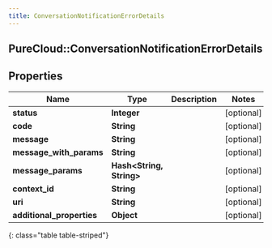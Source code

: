 ```yaml
---
title: ConversationNotificationErrorDetails
---
```

## PureCloud::ConversationNotificationErrorDetails

## Properties

|Name | Type | Description | Notes|
|------------ | ------------- | ------------- | -------------|
| **status** | **Integer** |  | [optional] |
| **code** | **String** |  | [optional] |
| **message** | **String** |  | [optional] |
| **message_with_params** | **String** |  | [optional] |
| **message_params** | **Hash&lt;String, String&gt;** |  | [optional] |
| **context_id** | **String** |  | [optional] |
| **uri** | **String** |  | [optional] |
| **additional_properties** | **Object** |  | [optional] |
{: class="table table-striped"}


